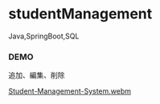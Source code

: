 # studentManagement
Java,SpringBoot,SQL

### DEMO
追加、編集、削除


[Student-Management-System.webm](https://user-images.githubusercontent.com/105863111/202122003-8618e546-de99-43fa-aa56-bfa425632434.webm)

